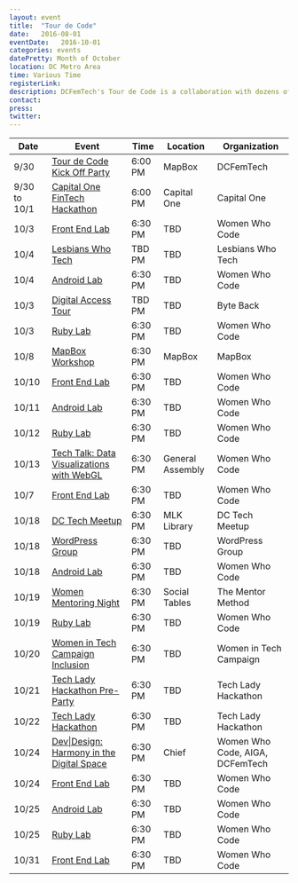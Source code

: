 ```yaml
---
layout: event
title:  "Tour de Code"
date:   2016-08-01
eventDate:   2016-10-01
categories: events
datePretty: Month of October
location: DC Metro Area
time: Various Time
registerLink:
description: DCFemTech's Tour de Code is a collaboration with dozens of organizations (Women Who Code, Startup Weekend, Mission Launch and more) to help you advance your technical skills. Get ready for an October filled with workshops and events to help beginners learn how to code and design!
contact:
press:
twitter:
---
```



| Date |  Event | Time    | Location | Organization |
|------|--------|---------|----------|--------------|
| 9/30 | [Tour de Code Kick Off Party](#) | 6:00 PM | MapBox | DCFemTech |
| 9/30 to 10/1 | [Capital One FinTech Hackathon](#) | 6:00 PM | Capital One | Capital One |
| 10/3 | [Front End Lab](#)| 6:30 PM | TBD | Women Who Code |
| 10/4 | [Lesbians Who Tech](#)|TBD PM | TBD | Lesbians Who Tech |
| 10/4 | [Android Lab](#)| 6:30 PM | TBD | Women Who Code |
| 10/3 | [Digital Access Tour](#)| TBD PM | TBD | Byte Back |
| 10/3 | [Ruby Lab](#)| 6:30 PM | TBD | Women Who Code |
| 10/8 | [MapBox Workshop](#)| 6:30 PM | MapBox | MapBox |
| 10/10 | [Front End Lab](#)| 6:30 PM | TBD | Women Who Code |
| 10/11 | [Android Lab](#)| 6:30 PM | TBD | Women Who Code |
| 10/12 | [Ruby Lab](#) | 6:30 PM | TBD | Women Who Code |
| 10/13 | [Tech Talk: Data Visualizations with WebGL](#)| 6:30 PM | General Assembly | Women Who Code |
| 10/7 | [Front End Lab](#) | 6:30 PM | TBD | Women Who Code |
| 10/18 | [DC Tech Meetup](#) | 6:30 PM | MLK Library | DC Tech Meetup |
| 10/18 | [WordPress Group](#) | 6:30 PM | TBD | WordPress Group |
| 10/18 | [Android Lab](#)| 6:30 PM | TBD | Women Who Code |
| 10/19 | [Women Mentoring Night](https://www.eventbrite.com/e/women-in-tech-speed-mentoring-event-tickets-27507084430)| 6:30 PM | Social Tables | The Mentor Method |
| 10/19 | [Ruby Lab](#) | 6:30 PM | TBD | Women Who Code |
| 10/20 | [Women in Tech Campaign Inclusion](#) | 6:30 PM | TBD | Women in Tech Campaign |
| 10/21 | [Tech Lady Hackathon Pre-Party](#) | 6:30 PM | TBD | Tech Lady Hackathon |
| 10/22 | [Tech Lady Hackathon](#) | 6:30 PM | TBD | Tech Lady Hackathon |
| 10/24 | [Dev&#124;Design: Harmony in the Digital Space](#) | 6:30 PM | Chief | Women Who Code, AIGA, DCFemTech |
| 10/24 | [Front End Lab](#)   | 6:30 PM | TBD | Women Who Code |
| 10/25 | [Android Lab](#)| 6:30 PM | TBD | Women Who Code |
| 10/25 | [Ruby Lab](#) | 6:30 PM | TBD | Women Who Code |
| 10/31 | [Front End Lab](#)   | 6:30 PM | TBD | Women Who Code |
